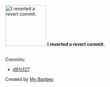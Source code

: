 <img src="https://my-badges.github.io/my-badges/revert-revert-commit.png" alt="I reverted a revert commit." title="I reverted a revert commit." width="128">
<strong>I reverted a revert commit.</strong>
<br><br>

Commits:

- <a href="https://github.com/snyssen/nixos-config/commit/d91cf27c777f30affe44e2bd5090be19a8c4e9f6">d91cf27</a>


Created by <a href="https://github.com/my-badges/my-badges">My Badges</a>